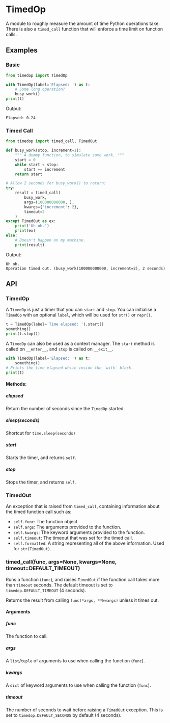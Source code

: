 # TimedOp

A module to roughly measure the amount of time Python operations take.
There is also a `timed_call` function that will enforce a time limit on
function calls.

## Examples

### Basic

```python
from timedop import TimedOp

with TimedOp(label='Elapsed: ') as t:
    # Some long operation?
    busy_work()
print(t)
```

Output:

```
Elapsed: 0.24
```

### Timed Call

```python
from timedop import timed_call, TimedOut

def busy_work(stop, increment=1):
    """ A dummy function, to simulate some work. """
    start = 0
    while start < stop:
        start += increment
    return start

# Allow 2 seconds for busy_work() to return:
try:
    result = timed_call(
        busy_work,
        args=(100000000000, ),
        kwargs={'increment': 2},
        timeout=2
    )
except TimedOut as ex:
    print('Uh oh.')
    print(ex)
else:
    # Doesn't happen on my machine.
    print(result)
```

Output:

```
Uh oh.
Operation timed out. (busy_work(100000000000, increment=2), 2 seconds)
```

## API

### TimedOp

A  `TimedOp` is just a timer that you can `start` and `stop`.
You can initialise a `TimedOp` with an optional `label`, which will be used
for `str()` or `repr()`.

```python
t = TimedOp(label='Time elapsed: ').start()
something()
print(t.stop())
```

A `TimedOp` can also be used as a context manager.
The `start` method is called on `__enter__`, and `stop` is called on `__exit__`.

```python
with TimedOp(label='Elapsed: ') as t:
    something()
# Prints the time elapsed while inside the `with` block.
print(t)
```

#### Methods:

##### elapsed

Return the number of seconds since the `TimedOp` started.

##### sleep(seconds)

Shortcut for `time.sleep(seconds)`

##### start

Starts the timer, and returns `self`.

##### stop

Stops the timer, and returns `self`.

### TimedOut

An exception that is raised from `timed_call`, containing information about
the timed function call such as:

- `self.func`: The function object.
- `self.args`: The arguments provided to the function.
- `self.kwargs`: The keyword arguments provided to the function.
- `self.timeout`: The timeout that was set for the timed call.
- `self.formatted`: A string representing all of the above information.
Used for `str(TimedOut)`.

### timed_call(func, args=None, kwargs=None, timeout=DEFAULT_TIMEOUT)

Runs a function (`func`), and raises `TimedOut` if the function call takes
more than `timeout` seconds. The default timeout is set to
`timedop.DEFAULT_TIMEOUT` (4 seconds).

Returns the result from calling `func(*args, **kwargs)` unless it times out.

#### Arguments

##### func

The function to call.

##### args

A `list`/`tuple` of arguments to use when calling the function (`func`).

##### kwargs

A `dict` of keyword arguments to use when calling the function (`func`).

##### timeout

The number of seconds to wait before raising a `TimedOut` exception.
This is set to `timedop.DEFAULT_SECONDS` by default (4 seconds).
